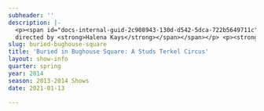 ```yaml
---
subheader: ''
description: |-
  <p><span id="docs-internal-guid-2c908943-130d-d542-5dca-722b5649711c"><span>Buried in Bughouse Square: A Studs Terkel Circus</span><span> </span><span>is a new work produced by Theater and Performance Studies at the University of Chicago that brings Halena Kays (Director) and Jay Torrence (Playwright)  together with a student ensemble to explore the life and work of Chicago artist and icon Studs Terkel through expressions of circus, clown, and physical theater.  With high energy performances, </span><span>Buried in Bughouse Square: A Studs Terkel Circus</span><span> </span><span>is suitable for ages 7-97 involving us all in the quest for story. </span></span></p><p><span><span>by <strong>Jay Torrence</strong><br/>
  directed by <strong>Halena Kays</strong></span></span></p> <p><strong>Chris Deakin</strong> (Narrator) is a third-year in the College studying Theater and Performance. He has written, directed and performed for University Theater and Dean's Men productions, including <em>Springwood Central Honors Society</em> (writer/director), <em>Hedda Gabler</em> (Eilert Lovborg),<em> The House of Yes</em> (Marty), <em>The Merchant of Venice</em> (Salario), <em>The Glass Menagerie</em> (Tom), <em>The Lion in Winter</em> (John), <em>Twelfth Night</em> (Sebastian), and <em>The Violet Hour</em> (Denny).</p><p><strong>Anton Osten</strong> (Studs Clown "The Leader") is a third-year student majoring in Linguistics. He spends his free time writing fiction, drama, and code in Python.</p><p><strong>Martin So</strong> (Studs Clown "The Helper") is a fourth-year economics and TAPS major. Previous credits include: Volpone (TAPS/Department of English), University of Laughs (UT Workshop), reWILDing Genius (TAPS/The New Colony workshop premiere), and Oz (Le Vorris &amp; Vox). He directed Trying to Find Chinatown by David Henry Hwang, and is currently the dramaturgy intern for Court Theatre’s production of M. Butterfly. Outside of theatre, he is a member of Chicago Men’s A Cappella. <em>Buried in Bughouse</em> is his final UT performance before he graduates. Thank you to my family and friends!</p> <p><strong>Sayri Suarez</strong> (Studs Clown "The Innocent") is a second-year Computer Science major. She has previously acted in a Weekend of Workshops (Winter '13) and <em>Godspell</em> (Winter '14).</p><p><strong>Lizzy Lewis </strong>(Ida Clown) is a fourth-year Comparative Literature major. She has acted in numerous UT/TAPS productions. Recent shows include <em>The House of Yes</em> (Jackie-O), <em>Fool for Love</em> (May), and <em>Hedda Gabler</em> (Thea). She costume designed <em>The Lion in Winter</em> and assistant costume designed <em>The Violet Hour</em>.</p><p><strong>Adam Kratoska</strong> (Robert Rasmus), a third-year Linguistics major in the College, has been involved with the circus since orientation week their first year. Specialising in staff manipulation and tumbling, Adam has performed in and choreographed for numerous Le Vorris &amp; Vox shows, and currently serves as president of the circus board. On the theatre side of things Adam recently served as Lighting Designer for <em>The Clean House</em> last UT season, and currently works in the Logan Performance Hall. Finally, Adam would like to remind everyone in the audience not to try any of the tricks in this show at home; run away and join the circus instead!</p> <p><strong>Nora Bingham</strong> (Dolores Dante) is a fourth-year in the College studying Spanish and TAPS. Her past performance experience includes<em> Into the Woods</em>, <em>Much Ado About Nothing</em>, <em>Reefer Madness</em>, Le Vorris &amp; Vox: <em>Tarot</em>, <em>River Jordan: A Circus Tale</em>, <em>Principia Circusatica</em>, Le Vorris &amp; Vox presents: <em>Halloween</em>, <em>Grey Gardens</em> and 8 New Work Week productions including her own recently completed project. Her design credits include <em>The Violet Hour</em>, <em>The Lion in Winter</em>, and Le Vorris &amp; Vox: <em>Oz</em>.</p><p><strong>Jay Feldman</strong> (Ed Paulson) is a third-year Physics and Chemistry major, who has been involved in Le Vorris &amp; Vox Circus since his first year. He has also been the sound designer for <em>The Clean House</em>, and acted in Theater[24].</p><p><strong>Alexandra Levitas</strong> (Mary Owsley) is a third-year Anthropology and TAPS major at the College. She had been involved in five Le Vorris &amp; Vox circus shows primarily as a trapeze artist and acrobat. She has also worked on multiple UT productions including, most recently acting in <em>The Hamletmachine</em> (Karl Marx) and designing for <em>Godspell</em> (Props Master/Set Assistant). She also designed the set for the CES production of <em>croMangum</em>. This quarter she has also taken on her first directing role by directing the New Work Week production of <em>The Back Nine</em>.</p><p><strong>Rachel Markley</strong> (The Socialite), a graduating third-year, started doing circus at the start of her first year a UChicago with Le Vorris &amp; Vox. Having fallen in love with trapeze and partner acrobatics, she feels most at home when her feet aren't touching the ground. Though she has performed with LV&amp;V multiple times, this is her first performance as an "actor".</p><p><strong>Halena Kays</strong> (Director) is the artistic director of The Hypocrites where she both performs and directs. She is the co-founder and former artistic director of Barrel of Monkeys where she created and directed the majority of their public performances. She is a founding member of the newly formed artistic collaborative, The Ruffians, and directed their recent hit production of <em>Burning Bluebeard</em>. She is a UT-Austin and Northwestern grad, former member of the Big Apple Circus Clown Care unit, Co-artistic Curator for Theater on the Lake and a teacher at The University of Chicago.</p><p>Halena is an Artistic Associate with the Neo-Futurists were she directed <em>44 Plays for 44 Presidents</em>, <em>Burning Bluebeard</em>, co-created and directed <em>Daredevils </em>and <em>Daredevils Hamlet</em> and the site-specific extravaganza, <em>Fake Lake</em>.</p><p>Halena has been nominated for a Jefferson Citation for Best Supporting Actress and Best Direction, named one of the top 50 “players” in Chicago theater by NewCity, and received a signed letter from Mr. Rogers saying she was “special” in 1978. She also recently made an awesome kid named Ripley Rose who can spin and fall down.</p><p><strong>Jay Torrence</strong> (Playwright) is a founding member of the artistic collective The Ruffians. He wrote and performed in the plays <em>Burning Bluebeard</em>, <em>Roustabout: The Great Circus Train Wreck!</em> and <em>Ivywild</em>. Torrence has also performed locally and toured nationally with 500 Clown, Redmoon Theater and The Neo-Futurists.</p><p><strong>Nathan R. Rohrer</strong> (Costume Designer), with over 100 productions to his name, has been a successful theatrical costume designer in Chicago since 2007, where his costume designs have been seen in theatre and dance productions citywide. He has worked with numerous Chicago dance companies, having designed for Hubbard Street Dance Chicago, River North Chicago Dance, Thodos Dance Chicago, Deeply Rooted Productions, and many others. Nathan has also designed for such theatre companies as Lifeline Theatre, Griffin Theatre, City Lit Theatre, and Emerald City Theatre, and has also worked with Chicago Shakespeare Theatre, Marriott-Lincolnshire Theatre, Northwestern University, and countless other performing arts entities nationwide. His picturesque costume renderings have been exhibited and sold in art galleries, and have been featured in Time Out Chicago. In addition to working as a Freelance costume designer, Nathan is currently costume designer-in-residence at both Thodos Dance Chicago and Chicago Repertory Ballet, where he is a founding member. Nathan received his B.A. from the University of Wisconsin – Stevens Point.</p><p><strong>Jessica Kuehnau Wardell</strong> (Scenic Designer) is a freelance Scenic and Costume Designer in Chicago. Her Chicago credits include Rivendell Theatre (Jeff recommended <em>These Shining Lives</em>), Griffin Theate (Jeff recommended<em> Company, Journey’s End), </em>Steep Theatre, A Red Orchid, The Building Stage, Pegasus Players, Lifeline Theatre, Circle Theatre and Metropolis Performing Arts Center.  Jessica is a founding ensemble member of Adventure Stage Chicago and Backstage Theatre Company and artistic associate with MPAACT. She earned her MFA from Northwestern University in 2007, and is currently the Director of Design at University of Chicago. Her online portfolio is at jesskdesign.com.</p><p><strong>Mikhail Fiksel</strong> (Sound Designer) is a Chicago based designer, composer and performer. Recent Chicago work includes projects with Writers’ Theatre, Victory Gardens, Redmoon Theater, Goodman Theatre, Northlight Theatre, Albany Park Theatre Project, The Hypocrites and Timeline Theatre. Regional and Off-Broadway credits include American Conservatory Theatre, Dallas Theater Center, Berkeley Repertory Theatre, Geffen Playhouse, The Repertory Theatre of St. Louis, Milwaukee Chamber Theatre and Second Stage Theatre. International credits include Tukkers Connexion (Arnhem, Holland) and International Festival of Londrina (Londrina, Brazil). Recent film composition credits include The Wise Kids and In Memoriam. He has received seven Joseph Jefferson Awards, a Lucille Lortel Award, A Garland Award and an After Dark Award for an Original Musical. He was also nominated for the Henry Hewes Design Award and was honored with The Michael Maggio Emerging Designer Award. Fiksel is an ensemble member of 2nd Story, an Artistic Associate with Collaboraction, Wildclaw Theatre and Redmoon Theatre. <a href="http://www.mikhailfiksel.com/">www.mikhailfiksel.com</a></p><p><strong>Matthew Gawryk</strong> (Lighting Designer) works primarily as a lighting designer here in Chicago, but has worn many hats while producing theater, dance, and music. The Theater School at DePaul University graduated him in 2004 with a BFA in Lighting Design. His work has been seen at A Red Orchid, Mary-Arrchie, Piven, Second City, Lookingglass, and many other theaters. He has toured domestically and internationally with Hubbard Street Dance and hit the road for a while with the gypsy/punk/marching band Mucca Pazza. A variety of theatrical outreach programs and summer camps have given him children to instruct in stage design, including the Chicago High School for the Arts during the 2010-2011 school year. He is a co-recipient of an After Dark Award, and a Jeff Award Nominee.</p><p><strong>Ben Carcello</strong> (Technical Director) worked for two years as Technical Director at Presbyterian College. He has also worked as a carpenter for Lookingglass Theatre Company and Chicago Shakepeare Theater. He has a bachelor’s degree in Theatre Design and Production from Illinois State University.</p><p><strong>Jenny Pinson</strong> (Props Master) has been a freelance Properties Designer in Chicago since her graduation in 2006 from The Theatre School of DePaul University where she received her BFA in Theatre Technology.  She's had the opportunity to work with a variety of theatre companies in the Chicagoland area including, Theater Wit, Redtwist Theatre, Oakton Community College, Route 66 Theatre Company, TUTA, Drury Lane Oakbrook, and Emerald City Theatre Company to name a few.</p><p><strong>Lucy A. Little</strong> (Circus Choreographer) is a graduate of UChicago (AB '12), where she studied Music Composition and the applications of music in healthcare and social services. While at UChicago, Lucy re-founded and ran the student circus troupe Le Vorris &amp; Vox Circus, during which time she co-created and directed four circus productions. She is excited to see how far the circus arts have come at UChicago, and is so happy to be involved in this fantastic project! In the past, Lucy held the 2012-2013 Dr. Aizik Wolf Human Rights Post-Baccalauretae Fellowship, which funded her work with Heartland Alliance, where she developed creative arts programming for youth and trained staff on best practices for use of the arts in social service work. Lucy currently works on campus at the Institute of Politics and as a circus teacher with Chicago's social youth circus organization, CircEsteem. Lucy is also a Cirque du Soleil-certified social circus educator.</p><p><strong>Laura Ashlock</strong> (Production Manager) has been professionally Stage Managing and Production Managing for the past 10 years. She comes to University Theatre from Emerald City Theatre Company where she served as the Production Manager overseeing all of the mainstage and touring productions. Laura has also worked at Steppenwolf Theatre Company as the Production Management Apprentice and Chicago Shakespeare Theatre as the Production Management Intern. Her Stage Management Highlights include being the Resident Stage Manager at the Dorset Theater Festival in Vermont, Stage Manager for the Human Festival in Chicago as well as numerous New Plays and World Premieres. Laura holds a BFA in Stage Management from The Theatre School-De Paul University.</p><p><strong>Caroline Gully Brown</strong> (Stage Manager) is a third-year Theater and Performance Studies (TAPS) major pursuing a career in stage management. Past credits include: <em>Godspell</em> (University Theater), <em>The Terrible Magic of Gertrude Lazarus</em> (The New Colony), <em>Tales of Kalidasa</em> (Apsara/UT Collaboration), <em>Spring Awakening</em> (The Theater School), <em>Tartuffe</em> (The Theater School), <em>La Boheme</em> (La Musica Lirica<em>), An Actor Prepares</em> (TAPS), and <em>The Violet Hour</em> (University Theater).</p><p><strong>Scarlett J. Kim</strong> (Assistant Director) has directed (<em>The Hamletmachine</em>, <em>Hotel Nepenthe</em>, <em>4.48 Psychosis</em>), acted (<em>The House of Yes</em>, <em>reWILDing Genius</em>, <em>The Vagina Monologues</em>), and set designed (<em>Godspell</em>) with UT. She is the Chair of the University Theater Committee.</p> <p><strong>Robert Eric Shoemaker</strong> (Assistant Scenic Designer) has scenic designed for Dream Theater Company, written plays for American Theater Company, and directed for 3 Brothers Theatre, but he will always treasure his time at UChicago working with University Theater (Life is a Dream, Adaptation, The Physicists, Hotel Nepenthe, Principia Circusatica, The Drowsy Chaperone, and this production) and his baby the Classical Entertainment Society (Coriolanus, Beowulf, Tiresias, Blood Weddin', Iron Bridal Feast). Thank you to Jess for being a great mentor.</p><p><strong>Bobby Huggins </strong>(Assistant Sound Designer) is a fourth-year Math major. He intends to pursue a career in Chicago theatre after graduation, and he hopes the show fills you with wonder.</p> <p><strong></strong></p><p><span>Brett Pepowski</span><span> (Assistant Technical Director) is a second-year Biology major, although everyone else seems to think she is a TAPS major instead. She is thrilled to be working on her first pro show with Ben as her fearless leader, and is quite happy to be back in a scene shop. Other productions she is currently working on include CES’s <em>Iron Bridal Feast</em> (Stage Manager and Tech Director) and FOTA’s <em>PLATH/HUGHES</em> (Stage Manager). Some of her past productions include Rhinofest’s <em>PLATH/HUGHES</em> (Stage Manager) and CES’s <em>Blood-Weddin’</em> (Aunt Patsy and Lighting Designer).</span></p><p><strong>Sammi Wreschner </strong>(Assistant Lighting Designer)</p><p><strong>Natalie Wagner</strong> (Assistant Stage Manager) is a first-year in the College. She has worked on <em>Hedda Gabler</em>, <em>Grey Gardens</em>, and <em>Godspell </em>(Assistant Stage Manager) and is working on <em>Cabaret </em>this quarter (Assistant Set Designer). She has designed and curated-for-a-day for Theater[24], and she is a member of UT's Student Committee.</p><p><strong>Samantha Stambuk</strong> (Assistant Production Manager) is a fourth-year student in the College who looks forward to graduating with a degree in Theater and Performance Studies this spring. Previous credits in stage management include <em>A Midsummer Night’s Dream</em>, <em>Oedipus</em>, <em>Blood Weddin’</em> and <em>Philip Glass Buys a Loaf of Bread</em>.</p><p><strong>Lauren Eames</strong> (Master Electrician) is a first-year Religious Studies Major. For UT: <em>Godspell</em> (ME), <em>Fool for Love</em> (ME), <em>The Hamletmachine</em> (ALD). She has also designed lights for UChicago MAYA, Le Vorris &amp; Vox, and is a curator for Theater[24].</p> <p><strong>Murphy Spence</strong> (Tech Staff Liaison) is TAPS major in the college; she is employed by the department as a member of the technical staff and as the assistant to the director of the department. This quarter, she is also the set designer for <em>Cabaret</em>. She has previously worked as a Master Carpenter (Fool for Love), lighting designer (As You Like It; The Drowsy Chaperone), as well as an assistant lighting designer (The Real Thing; reWilding Genius). Outside of UT, she has worked with the Laura Twirls Suicide Foundation, Chicago Association of Black Storytellers, The New Colony, and the Inconvenience.</p>
slug: buried-bughouse-square
title: 'Buried in Bughouse Square: A Studs Terkel Circus'
layout: show-info
quarter: spring
year: 2014
season: 2013-2014 Shows
date: 2021-01-13

---
```

